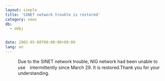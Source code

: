 ```yaml
---
layout: simple
title: 'SINET network trouble is restored'
category: news
db:
  - ddbj


date: 2002-05-08T00:00:00+09:00
lang: en
---
```


<dd>Due to the SINET network trouble, NIG network had been unable to use　intermittently since March 29. It is restored.Thank you for your understanding.</dd>
